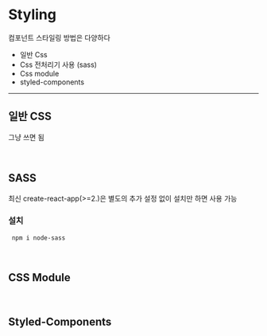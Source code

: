 # Styling

컴포넌트 스타일링 방법은 다양하다
- 일반 Css
- Css 전처리기 사용 (sass)
- Css module
- styled-components


---

## 일반 CSS
그냥 쓰면 됨

<br>

## SASS
최신 create-react-app(>=2.)은 별도의 추가 설정 없이 설치만 하면 사용 가능
### 설치
``` npm i node-sass```


<br>

## CSS Module


<br>

## Styled-Components
